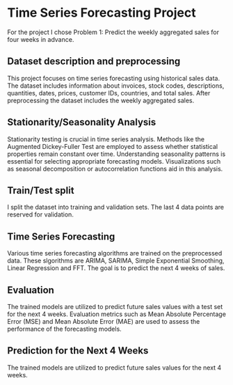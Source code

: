 # Time Series Forecasting Project

For the project I chose Problem 1: Predict the weekly aggregated sales for four weeks in advance.

## Dataset description and preprocessing

This project focuses on time series forecasting using historical sales data. The dataset includes information about invoices, stock codes, descriptions, quantities, dates, prices, customer IDs, countries, and total sales. After preprocessing the dataset includes the weekly aggregated sales.

## Stationarity/Seasonality Analysis

Stationarity testing is crucial in time series analysis. Methods like the Augmented Dickey-Fuller Test are employed to assess whether statistical properties remain constant over time.
Understanding seasonality patterns is essential for selecting appropriate forecasting models. Visualizations such as seasonal decomposition or autocorrelation functions aid in this analysis.

## Train/Test split

I split the dataset into training and validation sets. The last 4 data points are reserved for validation.

## Time Series Forecasting

Various time series forecasting algorithms are trained on the preprocessed data. These slgorithms are ARIMA, SARIMA, Simple Exponential Smoothing, Linear Regression and FFT. The goal is to predict the next 4 weeks of sales.

## Evaluation

The trained models are utilized to predict future sales values with a test set for the next 4 weeks. Evaluation metrics such as Mean Absolute Percentage Error (MSE) and Mean Absolute Error (MAE) are used to assess the performance of the forecasting models.

## Prediction for the Next 4 Weeks

The trained models are utilized to predict future sales values for the next 4 weeks.
